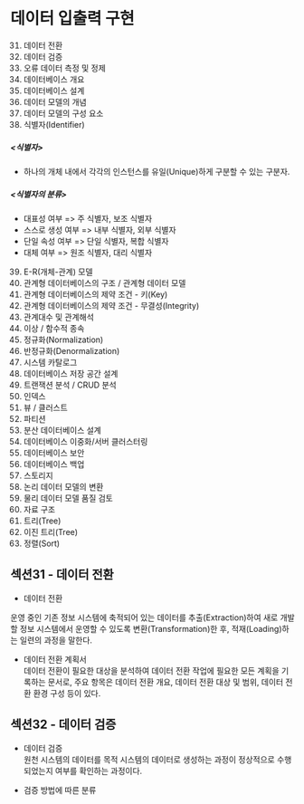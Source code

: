 # 데이터 입출력 구현

31. 데이터 전환
32. 데이터 검증
33. 오류 데이터 측정 및 정제
34. 데이터베이스 개요
35. 데이터베이스 설계
36. 데이터 모델의 개념
37. 데이터 모델의 구성 요소
38. 식별자(Identifier)

##### <식별자>

- 하나의 개체 내에서 각각의 인스턴스를 유일(Unique)하게 구분할 수 있는 구분자.

##### <식별자의 분류>

- 대표성 여부 => 주 식별자, 보조 식별자
- 스스로 생성 여부 => 내부 식별자, 외부 식별자
- 단일 속성 여부 => 단일 식별자, 복합 식별자
- 대체 여부 => 원조 식별자, 대리 식별자

39. E-R(개체-관계) 모델
40. 관계형 데이터베이스의 구조 / 관계형 데이터 모델
41. 관계형 데이터베이스의 제약 조건 - 키(Key)
42. 관계형 데이터베이스의 제약 조건 - 무결성(Integrity)
43. 관계대수 및 관계해석
44. 이상 / 함수적 종속
45. 정규화(Normalization)
46. 반정규화(Denormalization)
47. 시스템 카탈로그
48. 데이터베이스 저장 공간 설계
49. 트랜잭션 분석 / CRUD 분석
50. 인덱스
51. 뷰 / 클러스트
52. 파티션
53. 분산 데이터베이스 설계
54. 데이터베이스 이중화/서버 클러스터링
55. 데이터베이스 보안
56. 데이터베이스 백업
57. 스토리지
58. 논리 데이터 모델의 변환
59. 물리 데이터 모델 품질 검토
60. 자료 구조
61. 트리(Tree)
62. 이진 트리(Tree)
63. 정렬(Sort)

## 섹션31 - 데이터 전환

- 데이터 전환

운영 중인 기존 정보 시스템에 축적되어 있는 데이터를 추출(Extraction)하여 새로 개발할 정보 시스템에서 운영할 수 있도록 변환(Transformation)한 후, 적재(Loading)하는 일련의 과정을 말한다.

- 데이터 전환 계획서
  <br>데이터 전환이 필요한 대상을 분석하여 데이터 전환 작업에 필요한 모든 계획을 기록하는 문서로, 주요 항목은 데이터 전환 개요, 데이터 전환 대상 및 범위, 데이터 전환 환경 구성 등이 있다.

## 섹션32 - 데이터 검증

- 데이터 검증
  <br>원천 시스템의 데이터를 목적 시스템의 데이터로 생성하는 과정이 정상적으로 수행되었는지 여부를 확인하는 과정이다.

- 검증 방법에 따른 분류
  <br>
